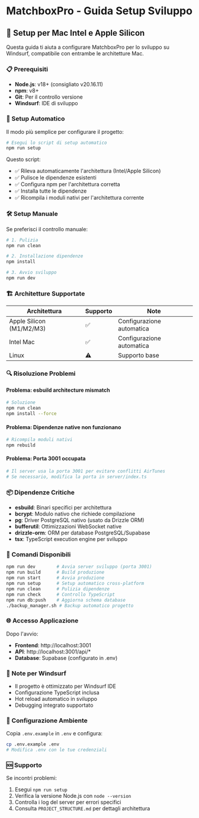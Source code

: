 # MatchboxPro - Guida Setup Sviluppo

## 🚀 Setup per Mac Intel e Apple Silicon

Questa guida ti aiuta a configurare MatchboxPro per lo sviluppo su Windsurf, compatibile con entrambe le architetture Mac.

### 📋 Prerequisiti

- **Node.js**: v18+ (consigliato v20.16.11)
- **npm**: v8+
- **Git**: Per il controllo versione
- **Windsurf**: IDE di sviluppo

### 🔧 Setup Automatico

Il modo più semplice per configurare il progetto:

```bash
# Esegui lo script di setup automatico
npm run setup
```

Questo script:
- ✅ Rileva automaticamente l'architettura (Intel/Apple Silicon)
- ✅ Pulisce le dipendenze esistenti
- ✅ Configura npm per l'architettura corretta
- ✅ Installa tutte le dipendenze
- ✅ Ricompila i moduli nativi per l'architettura corrente

### 🛠️ Setup Manuale

Se preferisci il controllo manuale:

```bash
# 1. Pulizia
npm run clean

# 2. Installazione dipendenze
npm install

# 3. Avvio sviluppo
npm run dev
```

### 🏗️ Architetture Supportate

| Architettura | Supporto | Note |
|--------------|----------|------|
| Apple Silicon (M1/M2/M3) | ✅ | Configurazione automatica |
| Intel Mac | ✅ | Configurazione automatica |
| Linux | ⚠️ | Supporto base |

### 🔍 Risoluzione Problemi

#### Problema: esbuild architecture mismatch
```bash
# Soluzione
npm run clean
npm install --force
```

#### Problema: Dipendenze native non funzionano
```bash
# Ricompila moduli nativi
npm rebuild
```

#### Problema: Porta 3001 occupata
```bash
# Il server usa la porta 3001 per evitare conflitti AirTunes
# Se necessario, modifica la porta in server/index.ts
```

### 📦 Dipendenze Critiche

- **esbuild**: Binari specifici per architettura
- **bcrypt**: Modulo nativo che richiede compilazione
- **pg**: Driver PostgreSQL nativo (usato da Drizzle ORM)
- **bufferutil**: Ottimizzazioni WebSocket native
- **drizzle-orm**: ORM per database PostgreSQL/Supabase
- **tsx**: TypeScript execution engine per sviluppo

### 🚀 Comandi Disponibili

```bash
npm run dev        # Avvia server sviluppo (porta 3001)
npm run build      # Build produzione
npm run start      # Avvia produzione
npm run setup      # Setup automatico cross-platform
npm run clean      # Pulizia dipendenze
npm run check      # Controllo TypeScript
npm run db:push    # Aggiorna schema database
./backup_manager.sh # Backup automatico progetto
```

### 🌐 Accesso Applicazione

Dopo l'avvio:
- **Frontend**: http://localhost:3001
- **API**: http://localhost:3001/api/*
- **Database**: Supabase (configurato in .env)

### 📝 Note per Windsurf

- Il progetto è ottimizzato per Windsurf IDE
- Configurazione TypeScript inclusa
- Hot reload automatico in sviluppo
- Debugging integrato supportato

### 🔐 Configurazione Ambiente

Copia `.env.example` in `.env` e configura:
```bash
cp .env.example .env
# Modifica .env con le tue credenziali
```

### 🆘 Supporto

Se incontri problemi:
1. Esegui `npm run setup`
2. Verifica la versione Node.js con `node --version`
3. Controlla i log del server per errori specifici
4. Consulta `PROJECT_STRUCTURE.md` per dettagli architettura
